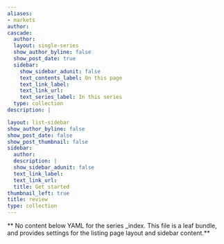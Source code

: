 ```yaml
---
aliases:
- markets
author: 
cascade:
  author: 
  layout: single-series
  show_author_byline: false
  show_post_date: true
  sidebar:
    show_sidebar_adunit: false
    text_contents_label: On this page
    text_link_label: 
    text_link_url: 
    text_series_label: In this series
  type: collection
description: |

layout: list-sidebar
show_author_byline: false
show_post_date: false
show_post_thumbnail: false
sidebar:
  author: 
  description: |
  show_sidebar_adunit: false
  text_link_label: 
  text_link_url: 
  title: Get started
thumbnail_left: true
title: review
type: collection
---
```


** No content below YAML for the series _index. This file is a leaf bundle, and provides settings for the listing page layout and sidebar content.**